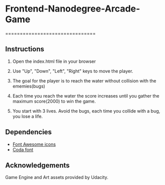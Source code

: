 # Frontend-Nanodegree-Arcade-Game
===============================
## Instructions

1) Open the index.html file in your browser

2) Use "Up", "Down", "Left", "Right" keys to move the player.

3) The goal for the player is to reach the water without collision with the ememies(bugs)

4) Each time you reach the water the score increases until you gather the maximum score(2000)
to win the game.

5) You start with 3 lives. Avoid the bugs, each time you collide with a bug, you lose a life.

## Dependencies

- [Font Awesome icons](https://maxcdn.bootstrapcdn.com/font-awesome/4.6.1/css/font-awesome.min.css)
- [Coda font](https://fonts.googleapis.com/css?family=Coda)

## Acknowledgements
Game Engine and Art assets provided by Udacity.
